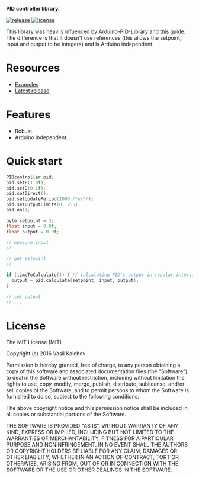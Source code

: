 **PID controller library.**

[![release](https://img.shields.io/badge/release-0.1.0-yellow.svg)](https://github.com/VaSe7u/PIDcontroller/releases)
[![license](https://img.shields.io/github/license/mashape/apistatus.svg?maxAge=2592000)](https://opensource.org/licenses/mit-license.php)

This library was heavily infuenced by [Arduino-PID-Library][ArduinoPID] and [this][ArduinoPID_guide] guide. The difference is that it doesn't use references (this allows the setpoint, input and output to be integers) and is Arduino independent.


Resources
=========
 - [Examples][examples]
 - [Latest release][latest release]


Features
========
 - Robust.
 - Arduino independent.


Quick start
===========
```c++
PIDcontroller pid;
pid.setP(1.0f);
pid.setD(0.1f);
pid.setDirect();
pid.setUpdatePeriod(1000 /*us*/);
pid.setOutputLimits(0, 255);
pid.on();

byte setpoint = 3;
float input = 0.0f;
float output = 0.0f;

// measure input
// ...

// get setpoint
// ...

if (timeToCalculate()) { // calculating PID's output in regular intervals is handled by the user
  output = pid.calculate(setpoint, input, output);
}

// set output
// ...
```

License
=======
The MIT License (MIT)

Copyright (c) 2016 Vasil Kalchev

Permission is hereby granted, free of charge, to any person obtaining a copy
of this software and associated documentation files (the "Software"), to deal
in the Software without restriction, including without limitation the rights
to use, copy, modify, merge, publish, distribute, sublicense, and/or sell
copies of the Software, and to permit persons to whom the Software is
furnished to do so, subject to the following conditions:

The above copyright notice and this permission notice shall be included in all
copies or substantial portions of the Software.

THE SOFTWARE IS PROVIDED "AS IS", WITHOUT WARRANTY OF ANY KIND, EXPRESS OR
IMPLIED, INCLUDING BUT NOT LIMITED TO THE WARRANTIES OF MERCHANTABILITY,
FITNESS FOR A PARTICULAR PURPOSE AND NONINFRINGEMENT. IN NO EVENT SHALL THE
AUTHORS OR COPYRIGHT HOLDERS BE LIABLE FOR ANY CLAIM, DAMAGES OR OTHER
LIABILITY, WHETHER IN AN ACTION OF CONTRACT, TORT OR OTHERWISE, ARISING FROM,
OUT OF OR IN CONNECTION WITH THE SOFTWARE OR THE USE OR OTHER DEALINGS IN THE
SOFTWARE.

[doxygen classes]: https://VaSe7u.github.io/PIDcontroller/doc/Doxygen/html/annotated.html
[examples]: https://github.com/VaSe7u/PIDcontroller/tree/master/examples
[latest release]: https://github.com/VaSe7u/PIDcontroller/releases/latest
[ArduinoPID]: https://github.com/br3ttb/Arduino-PID-Library
[ArduinoPID_guide]: http://brettbeauregard.com/blog/2011/04/improving-the-beginners-pid-introduction/
